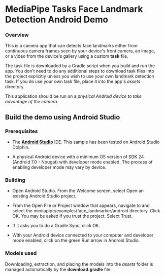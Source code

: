 # MediaPipe Tasks Face Landmark Detection Android Demo

### Overview

This is a camera app that can  detects face landmarks either from continuous camera frames seen by your device's front camera, an image, or a video from the device's gallery using a custom **task** file.

The task file is downloaded by a Gradle script when you build and run the app. You don't need to do any additional steps to download task files into the project explicitly unless you wish to use your own landmark detection task. If you do use your own task file, place it into the app's *assets* directory.

This application should be run on a _physical Android device to take advantage of the camera._

## Build the demo using Android Studio

### Prerequisites

*   The **[Android Studio](https://developer.android.com/studio/index.html)** IDE. This sample has been tested on Android Studio Dolphin.

*   A physical Android device with a minimum OS version of SDK 24 (Android 7.0 -
    Nougat) with developer mode enabled. The process of enabling developer mode
    may vary by device.

### Building

*   Open Android Studio. From the Welcome screen, select Open an existing
    Android Studio project.

*   From the Open File or Project window that appears, navigate to and select
    the mediapipe/examples/face_landmarker/android directory. Click OK. You may
    be asked if you trust the project. Select Trust.

*   If it asks you to do a Gradle Sync, click OK.

*   With your Android device connected to your computer and developer mode
    enabled, click on the green Run arrow in Android Studio.

### Models used

Downloading, extraction, and placing the models into the *assets* folder is
managed automatically by the **download.gradle** file.